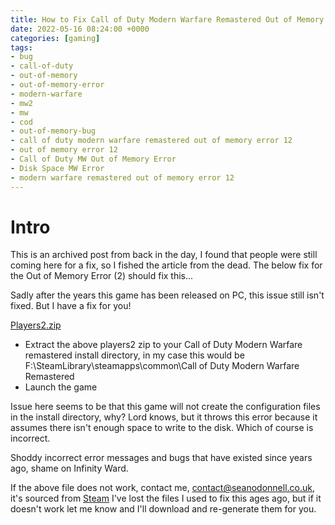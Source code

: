 ```yaml
---
title: How to Fix Call of Duty Modern Warfare Remastered Out of Memory Error
date: 2022-05-16 08:24:00 +0000
categories: [gaming]
tags: 
- bug
- call-of-duty
- out-of-memory
- out-of-memory-error
- modern-warfare
- mw2
- mw
- cod
- out-of-memory-bug
- call of duty modern warfare remastered out of memory error 12
- out of memory error 12
- Call of Duty MW Out of Memory Error
- Disk Space MW Error
- modern warfare remastered out of memory error 12
---
```


# Intro

This is an archived post from back in the day, I found that people were still coming here for a fix, so I fished the article from the dead. The below fix for the Out of Memory Error (2) should fix this...


Sadly after the years this game has been released on PC, this issue still isn't fixed. But I have a fix for you!



<a href="/assets/files/players2.zip" download>Players2.zip</a>



<ul><li>Extract the above players2 zip to your Call of Duty Modern Warfare remastered install directory, in my case this would be F:\SteamLibrary\steamapps\common\Call of Duty Modern Warfare Remastered</li><li>Launch the game</li></ul>



Issue here seems to be that this game will not create the configuration files in the install directory, why? Lord knows, but it throws this error because it assumes there isn't enough space to write to the disk. Which of course is incorrect.


Shoddy incorrect error messages and bugs that have existed since years ago, shame on Infinity Ward.

If the above file does not work, contact me, contact@seanodonnell.co.uk, it's sourced from [Steam](https://steamcommunity.com/app/393100/discussions/0/154641879455204696/#c154641879455578896) I've lost the files I used to fix this ages ago, but if it doesn't work let me know and I'll download and re-generate them for you.